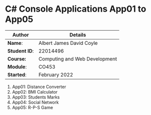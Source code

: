 # C# Console Applications App01 to App05
| Author | Details |
| ---- | ---- |
**Name**: | Albert James David Coyle  |
**Student ID**: | 22014496 |
**Course:** | Computing and Web Development |
**Module**: | CO453     |
**Started**: | February 2022 |    

1. App01: Distance Converter
2. App02: BMI Calculator
3. App03: Students Marks
4. App04: Social Network
5. App05: R-P-S Game
